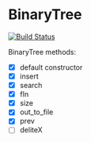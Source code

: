 # BinaryTree

[![Build Status](https://travis-ci.org/kate-lozovaya/BinaryTree.svg?branch=master)](https://travis-ci.org/kate-lozovaya/BinaryTree)

BinaryTree methods:
- [x] default constructor
- [x] insert
- [x] search
- [x] fIn
- [x] size
- [x] out_to_file
- [x] prev
- [ ] deliteX

